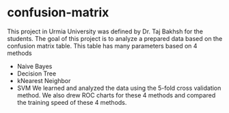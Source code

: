 # confusion-matrix
This project in Urmia University was defined by Dr. Taj Bakhsh for the students. The goal of this project is to analyze a prepared data based on the confusion matrix table. This table has many parameters based on 4 methods

- Naive Bayes
- Decision Tree
- kNearest Neighbor
- SVM
We learned and analyzed the data using the 5-fold cross validation method. We also drew ROC charts for these 4 methods and compared the training speed of these 4 methods.

